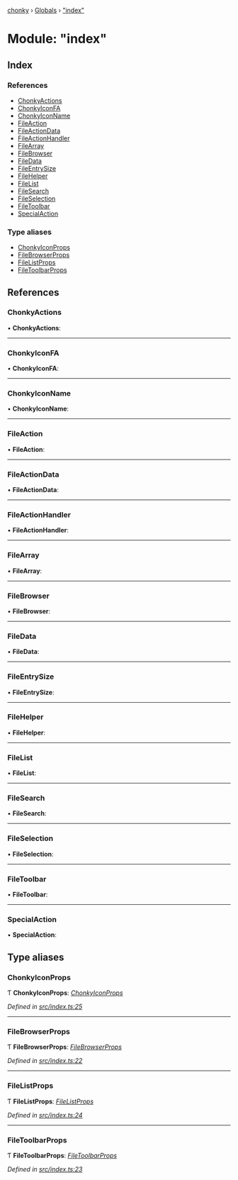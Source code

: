 [chonky](../README.md) › [Globals](../globals.md) › ["index"](_index_.md)

# Module: "index"

## Index

### References

* [ChonkyActions](_index_.md#chonkyactions)
* [ChonkyIconFA](_index_.md#chonkyiconfa)
* [ChonkyIconName](_index_.md#chonkyiconname)
* [FileAction](_index_.md#fileaction)
* [FileActionData](_index_.md#fileactiondata)
* [FileActionHandler](_index_.md#fileactionhandler)
* [FileArray](_index_.md#filearray)
* [FileBrowser](_index_.md#filebrowser)
* [FileData](_index_.md#filedata)
* [FileEntrySize](_index_.md#fileentrysize)
* [FileHelper](_index_.md#filehelper)
* [FileList](_index_.md#filelist)
* [FileSearch](_index_.md#filesearch)
* [FileSelection](_index_.md#fileselection)
* [FileToolbar](_index_.md#filetoolbar)
* [SpecialAction](_index_.md#specialaction)

### Type aliases

* [ChonkyIconProps](_index_.md#chonkyiconprops)
* [FileBrowserProps](_index_.md#filebrowserprops)
* [FileListProps](_index_.md#filelistprops)
* [FileToolbarProps](_index_.md#filetoolbarprops)

## References

###  ChonkyActions

• **ChonkyActions**:

___

###  ChonkyIconFA

• **ChonkyIconFA**:

___

###  ChonkyIconName

• **ChonkyIconName**:

___

###  FileAction

• **FileAction**:

___

###  FileActionData

• **FileActionData**:

___

###  FileActionHandler

• **FileActionHandler**:

___

###  FileArray

• **FileArray**:

___

###  FileBrowser

• **FileBrowser**:

___

###  FileData

• **FileData**:

___

###  FileEntrySize

• **FileEntrySize**:

___

###  FileHelper

• **FileHelper**:

___

###  FileList

• **FileList**:

___

###  FileSearch

• **FileSearch**:

___

###  FileSelection

• **FileSelection**:

___

###  FileToolbar

• **FileToolbar**:

___

###  SpecialAction

• **SpecialAction**:

## Type aliases

###  ChonkyIconProps

Ƭ **ChonkyIconProps**: *[ChonkyIconProps](../interfaces/_components_external_chonkyicon_.chonkyiconprops.md)*

*Defined in [src/index.ts:25](https://github.com/TimboKZ/Chonky/blob/2de2c80/src/index.ts#L25)*

___

###  FileBrowserProps

Ƭ **FileBrowserProps**: *[FileBrowserProps](../interfaces/_types_file_browser_types_.filebrowserprops.md)*

*Defined in [src/index.ts:22](https://github.com/TimboKZ/Chonky/blob/2de2c80/src/index.ts#L22)*

___

###  FileListProps

Ƭ **FileListProps**: *[FileListProps](../interfaces/_components_external_filelist_.filelistprops.md)*

*Defined in [src/index.ts:24](https://github.com/TimboKZ/Chonky/blob/2de2c80/src/index.ts#L24)*

___

###  FileToolbarProps

Ƭ **FileToolbarProps**: *[FileToolbarProps](../interfaces/_components_external_filetoolbar_.filetoolbarprops.md)*

*Defined in [src/index.ts:23](https://github.com/TimboKZ/Chonky/blob/2de2c80/src/index.ts#L23)*
